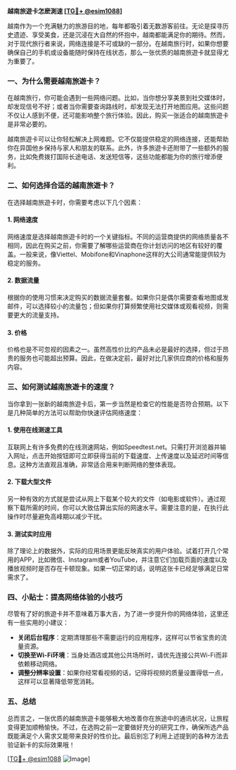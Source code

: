 **越南旅遊卡怎麽測速 [[TG💪+ @esim1088](https://t.me/s/esim1088)]**

越南作为一个充满魅力的旅游目的地，每年都吸引着无数游客前往。无论是探寻历史遗迹、享受美食，还是沉浸在大自然的怀抱中，越南都能满足你的期待。然而，对于现代旅行者来说，网络连接是不可或缺的一部分。在越南旅行时，如果你想要确保自己的手机或设备能随时保持在线状态，那么一张优质的越南旅遊卡就显得尤为重要了。

### 一、为什么需要越南旅遊卡？

在越南旅行，你可能会遇到一些网络问题。比如，当你想分享美景到社交媒体时，却发现信号不好；或者当你需要查询路线时，却发现无法打开地图应用。这些问题不仅让人感到不便，还可能影响整个旅行体验。因此，购买一张适合的越南旅遊卡是非常必要的。

越南旅遊卡可以让你轻松解决上网难题。它不仅能提供稳定的网络连接，还能帮助你在异国他乡保持与家人和朋友的联系。此外，许多旅遊卡还附带了一些额外的服务，比如免费拨打国际长途电话、发送短信等，这些功能都能为你的旅行增添便利。

### 二、如何选择合适的越南旅遊卡？

在选择越南旅遊卡时，你需要考虑以下几个因素：

#### 1. 网络速度
网络速度是选择越南旅遊卡时的一个关键指标。不同的运营商提供的网络质量各不相同，因此在购买之前，你需要了解哪些运营商在你计划访问的地区有较好的覆盖。一般来说，像Viettel、Mobifone和Vinaphone这样的大公司通常能提供较为稳定的服务。

#### 2. 数据流量
根据你的使用习惯来决定购买的数据流量套餐。如果你只是偶尔需要查看地图或发邮件，可以选择较小的流量包；但如果你打算频繁使用社交媒体或观看视频，则需要更大的流量支持。

#### 3. 价格
价格也是不可忽视的因素之一。虽然高性价比的产品未必是最好的选择，但过于昂贵的服务也可能超出预算。因此，在做决定前，最好对比几家供应商的价格和服务内容。

### 三、如何测试越南旅遊卡的速度？

当你拿到一张新的越南旅遊卡后，第一步当然是检查它的性能是否符合预期。以下是几种简单的方法可以帮助你快速评估网络速度：

#### 1. 使用在线测速工具
互联网上有许多免费的在线测速网站，例如Speedtest.net。只需打开浏览器并输入网址，点击开始按钮即可立即获得当前的下载速度、上传速度以及延迟时间等信息。这种方法直观且准确，非常适合用来判断网络的整体表现。

#### 2. 下载大型文件
另一种有效的方式就是尝试从网上下载某个较大的文件（如电影或软件）。通过观察下载所需的时间，你可以大致估算出实际的网速水平。需要注意的是，在执行此操作时尽量避免高峰期以减少干扰。

#### 3. 测试实时应用
除了理论上的数据外，实际的应用场景更能反映真实的用户体验。试着打开几个常用的APP，比如微信、Instagram或者YouTube，并注意它们加载页面的速度以及播放视频时是否存在卡顿现象。如果一切正常的话，说明这张卡已经足够满足日常需求了。

### 四、小贴士：提高网络体验的小技巧

尽管有了好的旅遊卡并不意味着万事大吉，为了进一步提升你的网络体验，这里还有一些实用的小建议：

- **关闭后台程序**：定期清理那些不需要运行的应用程序，这样可以节省宝贵的流量资源。
- **切换至Wi-Fi环境**：当身处酒店或其他公共场所时，请优先连接公共Wi-Fi而非依赖移动网络。
- **调整分辨率设置**：如果你经常看视频的话，记得将视频的质量设置得低一点，这样可以显著降低带宽消耗。

### 五、总结

总而言之，一张优质的越南旅遊卡能够极大地改善你在旅途中的通讯状况，让旅程变得更加顺畅愉快。不过，在选购之前一定要做好充分的研究工作，确保所选产品既能满足个人需求又能带来良好的性价比。最后别忘了利用上述提到的各种方法去验证新卡的实际效果哦！

[[TG💪+ @esim1088](https://t.me/s/esim1088) ![Image](https://i.postimg.cc/4NQfJmqS/Snipaste-2025-05-13-00-14-12.png)]